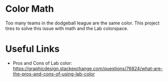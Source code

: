 # Color Math

Too many teams in the dodgeball league are the same color.
This project tires to solve this issue with math and the 
Lab colorspace.

# Useful Links

- Pros and Cons of Lab color: https://graphicdesign.stackexchange.com/questions/76824/what-are-the-pros-and-cons-of-using-lab-color

